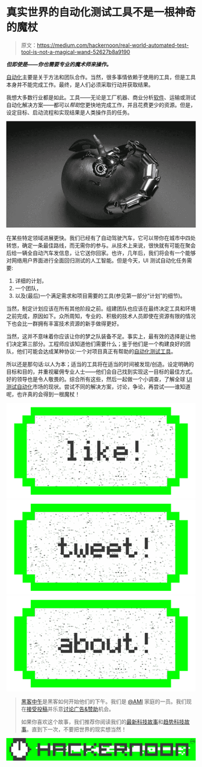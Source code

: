# 真实世界的自动化测试工具不是一根神奇的魔杖

> 原文：<https://medium.com/hackernoon/real-world-automated-test-tool-is-not-a-magical-wand-52627b8a9190>

***但即使是——你也需要专业的魔术师来操作。***

[自动化](https://hackernoon.com/we-really-need-more-helpful-automation-testing-tools-64f333955995)主要是关于方法和团队合作。当然，很多事情依赖于使用的工具，但是工具本身并不能完成工作。最终，是人们必须采取行动并获取结果。

我想大多数行业都是如此。工具——无论是工厂机器、商业分析[软件](https://hackernoon.com/tagged/software)、运输或测试自动化解决方案——都可以*帮助*您更快地完成工作，并且花费更少的资源。但是，设定目标、启动流程和实现结果是人类操作员的任务。

![](img/35ceece68e32f040b9a6da9ae52beb26.png)

在某些特定领域进展更快。我们已经有了自动驾驶汽车，它可以带你在城市中四处转悠，确定一条最佳路线，而无需你的参与。从技术上来说，很快就有可能在聚会后给一辆全自动汽车发信息，让它送你回家。也许，几年后，我们将会有一个能够对网络用户界面进行全面回归测试的人工智能。但是今天，UI 测试自动化任务需要:

1.  详细的计划，
2.  一个团队，
3.  以及(最后)一个满足需求和项目需要的工具(参见第一部分“计划”的细节)。

当然，制定计划应该在所有其他阶段之前。组建团队也应该在最终决定工具和环境之前完成，原因如下。众所周知，专业的、积极的技术人员即使在资源有限的情况下也会比一群拥有丰富技术资源的新手做得更好。

当然，这并不意味着你应该让你的梦之队装备不足。事实上，最有效的选择是让他们决定第三部分。工程师应该知道他们需要什么；鉴于他们是一个构建良好的团队，他们可能会达成某种协议:一个对项目真正有帮助的[自动化测试工具](http://screenster.io/invoke-script-helping-your-automated-testing-tool-avoid-duplicate-steps/)。

所以还是那句话:以人为本；适当的工具将在适当的时间被发现/创造。设定明确的目标和目的，并重视雇佣专业人士——他们会自己找到实现这一目标的最佳方式。好的领导也是令人敬畏的。综合所有这些，然后一起做一个小调查，了解全球 [UI 测试自动化](http://screenster.io/ci-friendly-tools-for-ui-testing-automation-what-are-your-options/)市场的现状。尝试不同的解决方案，讨论，争论，再尝试——谁知道呢，也许真的会得到一根魔杖！

[![](img/50ef4044ecd4e250b5d50f368b775d38.png)](http://bit.ly/HackernoonFB)[![](img/979d9a46439d5aebbdcdca574e21dc81.png)](https://goo.gl/k7XYbx)[![](img/2930ba6bd2c12218fdbbf7e02c8746ff.png)](https://goo.gl/4ofytp)

> [黑客中午](http://bit.ly/Hackernoon)是黑客如何开始他们的下午。我们是 [@AMI](http://bit.ly/atAMIatAMI) 家庭的一员。我们现在[接受投稿](http://bit.ly/hackernoonsubmission)并乐意[讨论广告&赞助](mailto:partners@amipublications.com)机会。
> 
> 如果你喜欢这个故事，我们推荐你阅读我们的[最新科技故事](http://bit.ly/hackernoonlatestt)和[趋势科技故事](https://hackernoon.com/trending)。直到下一次，不要把世界的现实想当然！

![](img/be0ca55ba73a573dce11effb2ee80d56.png)